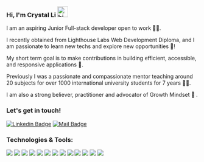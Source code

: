 
<!--
- 🔭 I’m currently working on ...
- I’m currently learning ...
- 👯 I’m looking to collaborate on ...
- 🤔 I’m looking for help with ...
- 💬 Ask me about ...
- 📫 How to reach me: ...
- 😄 Pronouns: ...
- ⚡ Fun fact: ...
-->

### Hi, I'm Crystal Li  <img src="https://user-images.githubusercontent.com/1303154/88677602-1635ba80-d120-11ea-84d8-d263ba5fc3c0.gif" width="28px" alt="hi">

I am an aspiring Junior Full-stack developer open to work 👩‍💻. 

I recently obtained from Lighthouse Labs Web Development Diploma, and I am passionate to learn new techs and explore new opportunities 🤩!

My short term goal is to make contributions in building efficient, accessible, and responsive applications 🎯.

Previously I was a passionate and compassionate mentor teaching around 20 subjects for over 1000 international university students for 7 years 👩‍🏫. 

I am also a strong believer, practitioner and advocator of Growth Mindset 🌱 .


### Let's get in touch!

[![Linkedin Badge](https://img.shields.io/badge/-Crystal_Li-0e76a8?style=flat&labelColor=0e76a8&logo=linkedin&logoColor=white)](https://www.linkedin.com/in/crystaliii/)
[![Mail Badge](https://img.shields.io/badge/-Crystal_Li-c0392b?style=flat&labelColor=c0392b&logo=gmail&logoColor=white)](mailto:smilecrystal.liyi@gmail.com)


### Technologies & Tools:

![](https://img.shields.io/badge/JavaScript-F7DF1E?style=for-the-badge&logo=javascript&logoColor=black)
![](https://img.shields.io/badge/React-20232A?style=for-the-badge&logo=react&logoColor=61DAFB)
![](https://img.shields.io/badge/Node.js-43853D?style=for-the-badge&logo=node.js&logoColor=white)
![](https://img.shields.io/badge/Express-800080?style=for-the-badge&logo=Express&logoColor=white)
![](https://img.shields.io/badge/HTML-E34F26?style=for-the-badge&logo=html5&logoColor=white)
![](https://img.shields.io/badge/CSS-43853D?style=for-the-badge&logo=css3&logoColor=white)
![](https://img.shields.io/badge/Sass-CC6699?style=for-the-badge&logo=sass&logoColor=white)
![](https://img.shields.io/badge/Material--UI-800080?style=for-the-badge&logo=material-ui&logoColor=white)
![](https://img.shields.io/badge/Ruby-CC342D?style=for-the-badge&logo=ruby&logoColor=white)
![](https://img.shields.io/badge/Rails-F7DF1E?style=for-the-badge&logo=RubyonRails&logoColor=black)
![](https://img.shields.io/badge/PostgreSQL-1572B6?style=for-the-badge&logo=postgresql&logoColor=white)
![](https://img.shields.io/badge/jQuery-43853D?style=for-the-badge&logo=jquery&logoColor=white)
![](https://img.shields.io/badge/Git-20232A?style=for-the-badge&logo=git&logoColor=white)



<!-- ### Github Analytics

[![Chris's GitHub stats](https://github-readme-stats.vercel.app/api?username=smile2682&show_icons=true&theme=solarized-light)](https://github.com/anuraghazra/github-readme-stats)

### Top Languages

[![Top Languages](https://github-readme-stats.vercel.app/api/top-langs/?username=smile2682&theme=solarized-light)](https://github.com/anuraghazra/github-readme-stats) -->

